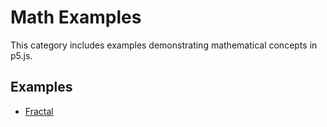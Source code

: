 # Math Examples

This category includes examples demonstrating mathematical concepts in p5.js.

## Examples

- [Fractal](./Fractal/)